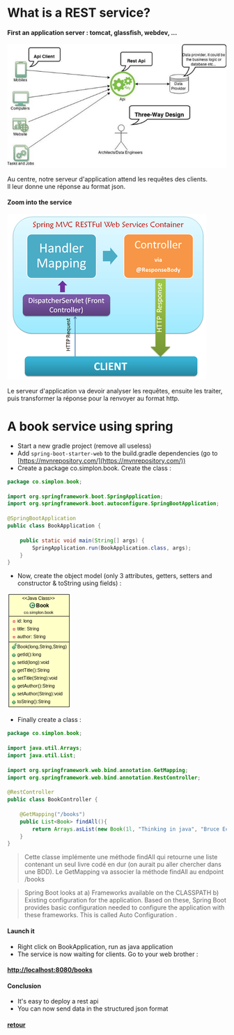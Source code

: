 # What is a REST service?

#### First an application server : tomcat, glassfish, webdev, ...

![REST service large view](img/rest.jpg)   

Au centre, notre serveur d'application attend les requêtes des clients.    
Il leur donne une réponse au format json.

#### Zoom into the service

![REST service components](img/rest-zoom.png)   

Le serveur d'application va devoir analyser les requêtes, ensuite les traiter, puis transformer la réponse pour la renvoyer au format http.


# A book service using spring

- Start a new gradle project (remove all useless)
- Add ```spring-boot-starter-web``` to the build.gradle dependencies (go to [https://mvnrepository.com/](https://mvnrepository.com/))
- Create a package co.simplon.book. Create the class :

```java
package co.simplon.book;

import org.springframework.boot.SpringApplication;
import org.springframework.boot.autoconfigure.SpringBootApplication;

@SpringBootApplication
public class BookApplication {

	public static void main(String[] args) {
		SpringApplication.run(BookApplication.class, args);
	}
}
```

- Now, create the object model (only 3 attributes, getters, setters and constructor & toString using fields) :   

![book](img/book.png)

- Finally create a class :

```java
package co.simplon.book;

import java.util.Arrays;
import java.util.List;

import org.springframework.web.bind.annotation.GetMapping;
import org.springframework.web.bind.annotation.RestController;

@RestController
public class BookController {

	@GetMapping("/books")
	public List<Book> findAll(){
		return Arrays.asList(new Book(1l, "Thinking in java", "Bruce Eckel"));
	}
}

```

> Cette classe implémente une méthode findAll qui retourne une liste contenant un seul livre codé en dur (on aurait pu aller chercher dans une BDD).
> Le GetMapping va associer la méthode findAll au endpoint /books




> Spring Boot looks at a) Frameworks available on the CLASSPATH b) Existing
configuration for the application. Based on these, Spring Boot provides
basic configuration needed to configure the application with these
frameworks. This is called Auto Configuration .

#### Launch it

- Right click on BookApplication, run as java application
- The service is now waiting for clients. Go to your web brother :

#### [http://localhost:8080/books](http://localhost:8080/books)

#### Conclusion

- It's easy to deploy a rest api
- You can now send data in the structured json format

#### [retour](td.md)
